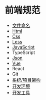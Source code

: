 # 前端规范
* [文件命名](./docs/file.md)
* [Html](./docs/html.md)
* [Css](./docs/css.md)
* [Less](./docs/less.md)
* [JavaScript](./docs/javascript.md)
* TypeScript
* [Json](./docs/json.md)
* [Vue](./docs/vue.md)
* React
* Git
* [系统/项目架构](./docs/project.md)
* [开发环境](./docs/dev-env.md)
* [开发工具](./docs/dev-tools.md)
